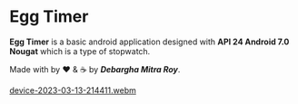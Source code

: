 # Egg Timer

**Egg Timer** is a basic android application designed with **API 24 Android 7.0 Nougat** which is a type of stopwatch.

Made with by ❤️ & ☕ by ***Debargha Mitra Roy***.

[device-2023-03-13-214411.webm](https://user-images.githubusercontent.com/86195789/224772298-4695e8e6-3c27-4de2-9928-e4ae91dbbb6a.webm)
